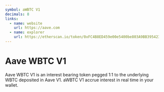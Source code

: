 ```yaml
---
symbol: aWBTC V1
decimals: 8
links:
  - name: website
    url: https://aave.com
  - name: explorer
    url: https://etherscan.io/token/0xFC4B8ED459e00e5400be803A9BB3954234FD50e3
---
```


# Aave WBTC V1

Aave WBTC V1 is an interest bearing token pegged 1:1 to the underlying WBTC deposited in Aave V1. aWBTC V1 accrue interest in real time in your wallet.
